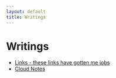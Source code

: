 ```yaml
---
layout: default
title: Writings
---
```


# Writings

- [Links - these links have gotten me jobs](/careers.md)
- [Cloud Notes](https://snapfast.github.io/cloud_notes)

